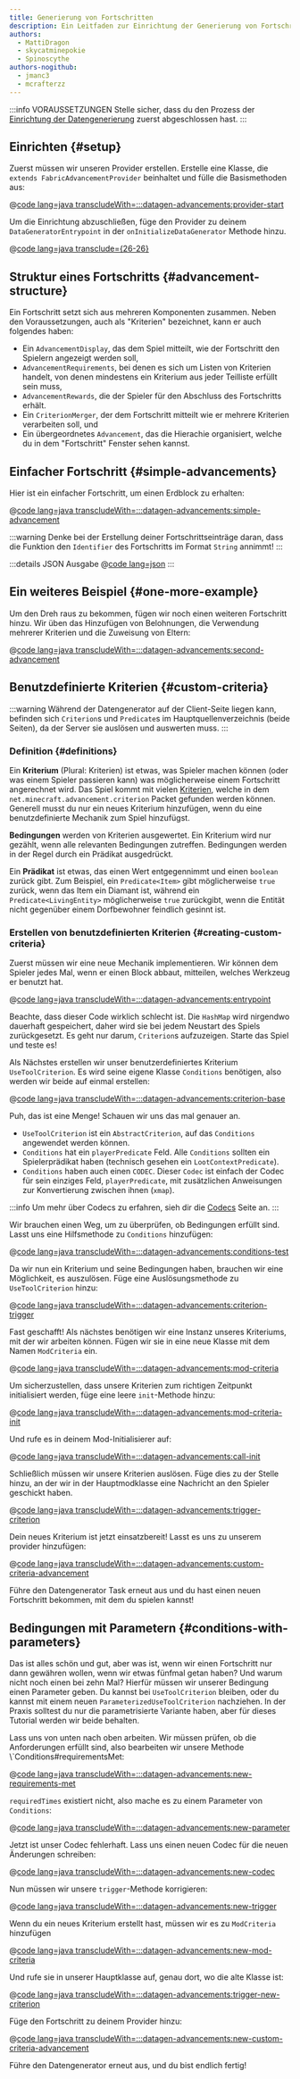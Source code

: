 ```yaml
---
title: Generierung von Fortschritten
description: Ein Leitfaden zur Einrichtung der Generierung von Fortschritten mit dem Datengenerator.
authors:
  - MattiDragon
  - skycatminepokie
  - Spinoscythe
authors-nogithub:
  - jmanc3
  - mcrafterzz
---
```


:::info VORAUSSETZUNGEN
Stelle sicher, dass du den Prozess der [Einrichtung der Datengenerierung](./setup) zuerst abgeschlossen hast.
:::

## Einrichten {#setup}

Zuerst müssen wir unseren Provider erstellen. Erstelle eine Klasse, die `extends FabricAdvancementProvider` beinhaltet und fülle die Basismethoden aus:

@[code lang=java transcludeWith=:::datagen-advancements:provider-start](@/reference/latest/src/client/java/com/example/docs/datagen/FabricDocsReferenceAdvancementProvider.java)

Um die Einrichtung abzuschließen, füge den Provider zu deinem `DataGeneratorEntrypoint` in der `onInitializeDataGenerator` Methode hinzu.

@[code lang=java transclude={26-26}](@/reference/latest/src/client/java/com/example/docs/datagen/FabricDocsReferenceDataGenerator.java)

## Struktur eines Fortschritts {#advancement-structure}

Ein Fortschritt setzt sich aus mehreren Komponenten zusammen. Neben den Voraussetzungen, auch als "Kriterien" bezeichnet, kann er auch folgendes haben:

- Ein `AdvancementDisplay`, das dem Spiel mitteilt, wie der Fortschritt den Spielern angezeigt werden soll,
- `AdvancementRequirements`, bei denen es sich um Listen von Kriterien handelt, von denen mindestens ein Kriterium aus jeder Teilliste erfüllt sein muss,
- `AdvancementRewards`, die der Spieler für den Abschluss des Fortschritts erhält.
- Ein `CriterionMerger`, der dem Fortschritt mitteilt wie er mehrere Kriterien verarbeiten soll, und
- Ein übergeordnetes `Advancement`, das die Hierachie organisiert, welche du in dem "Fortschritt" Fenster sehen kannst.

## Einfacher Fortschritt {#simple-advancements}

Hier ist ein einfacher Fortschritt, um einen Erdblock zu erhalten:

@[code lang=java transcludeWith=:::datagen-advancements:simple-advancement](@/reference/latest/src/client/java/com/example/docs/datagen/FabricDocsReferenceAdvancementProvider.java)

:::warning
Denke bei der Erstellung deiner Fortschrittseinträge daran, dass die Funktion den `Identifier` des Fortschritts im Format `String` annimmt!
:::

:::details JSON Ausgabe
@[code lang=json](@/reference/latest/src/main/generated/data/fabric-docs-reference/advancement/get_dirt.json)
:::

## Ein weiteres Beispiel {#one-more-example}

Um den Dreh raus zu bekommen, fügen wir noch einen weiteren Fortschritt hinzu. Wir üben das Hinzufügen von Belohnungen, die Verwendung mehrerer Kriterien und die Zuweisung von Eltern:

@[code lang=java transcludeWith=:::datagen-advancements:second-advancement](@/reference/latest/src/client/java/com/example/docs/datagen/FabricDocsReferenceAdvancementProvider.java)

## Benutzdefinierte Kriterien {#custom-criteria}

:::warning
Während der Datengenerator auf der Client-Seite liegen kann, befinden sich `Criterion`s und `Predicate`s im Hauptquellenverzeichnis (beide Seiten), da der Server sie auslösen und auswerten muss.
:::

### Definition {#definitions}

Ein **Kriterium** (Plural: Kriterien) ist etwas, was Spieler machen können (oder was einem Spieler passieren kann) was möglicherweise einem Fortschritt angerechnet wird. Das Spiel kommt mit vielen [Kriterien](https://minecraft.wiki/w/Advancement_definition#List_of_triggers), welche in dem `net.minecraft.advancement.criterion` Packet gefunden werden können. Generell musst du nur ein neues Kriterium hinzufügen, wenn du eine benutzdefinierte Mechanik zum Spiel hinzufügst.

**Bedingungen** werden von Kriterien ausgewertet. Ein Kriterium wird nur gezählt, wenn alle relevanten Bedingungen zutreffen. Bedingungen werden in der Regel durch ein Prädikat ausgedrückt.

Ein **Prädikat** ist etwas, das einen Wert entgegennimmt und einen `boolean` zurück gibt. Zum Beispiel, ein `Predicate<Item>` gibt möglicherweise `true` zurück, wenn das Item ein Diamant ist, während ein `Predicate<LivingEntity>` möglicherweise `true` zurückgibt, wenn die Entität nicht gegenüber einem Dorfbewohner feindlich gesinnt ist.

### Erstellen von benutzdefinierten Kriterien {#creating-custom-criteria}

Zuerst müssen wir eine neue Mechanik implementieren. Wir können dem Spieler jedes Mal, wenn er einen Block abbaut, mitteilen, welches Werkzeug er benutzt hat.

@[code lang=java transcludeWith=:::datagen-advancements:entrypoint](@/reference/latest/src/main/java/com/example/docs/advancement/FabricDocsReferenceDatagenAdvancement.java)

Beachte, dass dieser Code wirklich schlecht ist. Die `HashMap` wird nirgendwo dauerhaft gespeichert, daher wird sie bei jedem Neustart des Spiels zurückgesetzt. Es geht nur darum, `Criterion`s aufzuzeigen. Starte das Spiel und teste es!

Als Nächstes erstellen wir unser benutzerdefiniertes Kriterium `UseToolCriterion`. Es wird seine eigene Klasse `Conditions` benötigen, also werden wir beide auf einmal erstellen:

@[code lang=java transcludeWith=:::datagen-advancements:criterion-base](@/reference/latest/src/main/java/com/example/docs/advancement/UseToolCriterion.java)

Puh, das ist eine Menge! Schauen wir uns das mal genauer an.

- `UseToolCriterion` ist ein `AbstractCriterion`, auf das `Conditions` angewendet werden können.
- `Conditions` hat ein `playerPredicate` Feld. Alle `Conditions` sollten ein Spielerprädikat haben (technisch gesehen ein `LootContextPredicate`).
- `Conditions` haben auch einen `CODEC`. Dieser `Codec` ist einfach der Codec für sein einziges Feld, `playerPredicate`, mit zusätzlichen Anweisungen zur Konvertierung zwischen ihnen (`xmap`).

:::info
Um mehr über Codecs zu erfahren, sieh dir die [Codecs](../codecs) Seite an.
:::

Wir brauchen einen Weg, um zu überprüfen, ob Bedingungen erfüllt sind. Lasst uns eine Hilfsmethode zu `Conditions` hinzufügen:

@[code lang=java transcludeWith=:::datagen-advancements:conditions-test](@/reference/latest/src/main/java/com/example/docs/advancement/UseToolCriterion.java)

Da wir nun ein Kriterium und seine Bedingungen haben, brauchen wir eine Möglichkeit, es auszulösen. Füge eine Auslösungsmethode zu `UseToolCriterion` hinzu:

@[code lang=java transcludeWith=:::datagen-advancements:criterion-trigger](@/reference/latest/src/main/java/com/example/docs/advancement/UseToolCriterion.java)

Fast geschafft! Als nächstes benötigen wir eine Instanz unseres Kriteriums, mit der wir arbeiten können. Fügen wir sie in eine neue Klasse mit dem Namen `ModCriteria` ein.

@[code lang=java transcludeWith=:::datagen-advancements:mod-criteria](@/reference/latest/src/main/java/com/example/docs/advancement/ModCriteria.java)

Um sicherzustellen, dass unsere Kriterien zum richtigen Zeitpunkt initialisiert werden, füge eine leere `init`-Methode hinzu:

@[code lang=java transcludeWith=:::datagen-advancements:mod-criteria-init](@/reference/latest/src/main/java/com/example/docs/advancement/ModCriteria.java)

Und rufe es in deinem Mod-Initialisierer auf:

@[code lang=java transcludeWith=:::datagen-advancements:call-init](@/reference/latest/src/main/java/com/example/docs/advancement/FabricDocsReferenceDatagenAdvancement.java)

Schließlich müssen wir unsere Kriterien auslösen. Füge dies zu der Stelle hinzu, an der wir in der Hauptmodklasse eine Nachricht an den Spieler geschickt haben.

@[code lang=java transcludeWith=:::datagen-advancements:trigger-criterion](@/reference/latest/src/main/java/com/example/docs/advancement/FabricDocsReferenceDatagenAdvancement.java)

Dein neues Kriterium ist jetzt einsatzbereit! Lasst es uns zu unserem provider hinzufügen:

@[code lang=java transcludeWith=:::datagen-advancements:custom-criteria-advancement](@/reference/latest/src/client/java/com/example/docs/datagen/FabricDocsReferenceAdvancementProvider.java)

Führe den Datengenerator Task erneut aus und du hast einen neuen Fortschritt bekommen, mit dem du spielen kannst!

## Bedingungen mit Parametern {#conditions-with-parameters}

Das ist alles schön und gut, aber was ist, wenn wir einen Fortschritt nur dann gewähren wollen, wenn wir etwas fünfmal getan haben? Und warum nicht noch einen bei zehn Mal? Hierfür müssen wir unserer Bedingung einen Parameter geben. Du kannst bei `UseToolCriterion` bleiben, oder du kannst mit einem neuen `ParameterizedUseToolCriterion` nachziehen. In der Praxis solltest du nur die parametrisierte Variante haben, aber für dieses Tutorial werden wir beide behalten.

Lass uns von unten nach oben arbeiten. Wir müssen prüfen, ob die Anforderungen erfüllt sind, also bearbeiten wir unsere Methode \\`Conditions#requirementsMet:

@[code lang=java transcludeWith=:::datagen-advancements:new-requirements-met](@/reference/latest/src/main/java/com/example/docs/advancement/ParameterizedUseToolCriterion.java)

`requiredTimes` existiert nicht, also mache es zu einem Parameter von `Conditions`:

@[code lang=java transcludeWith=:::datagen-advancements:new-parameter](@/reference/latest/src/main/java/com/example/docs/advancement/ParameterizedUseToolCriterion.java)

Jetzt ist unser Codec fehlerhaft. Lass uns einen neuen Codec für die neuen Änderungen schreiben:

@[code lang=java transcludeWith=:::datagen-advancements:new-codec](@/reference/latest/src/main/java/com/example/docs/advancement/ParameterizedUseToolCriterion.java)

Nun müssen wir unsere `trigger`-Methode korrigieren:

@[code lang=java transcludeWith=:::datagen-advancements:new-trigger](@/reference/latest/src/main/java/com/example/docs/advancement/ParameterizedUseToolCriterion.java)

Wenn du ein neues Kriterium erstellt hast, müssen wir es zu `ModCriteria` hinzufügen

@[code lang=java transcludeWith=:::datagen-advancements:new-mod-criteria](@/reference/latest/src/main/java/com/example/docs/advancement/ModCriteria.java)

Und rufe sie in unserer Hauptklasse auf, genau dort, wo die alte Klasse ist:

@[code lang=java transcludeWith=:::datagen-advancements:trigger-new-criterion](@/reference/latest/src/main/java/com/example/docs/advancement/FabricDocsReferenceDatagenAdvancement.java)

Füge den Fortschritt zu deinem Provider hinzu:

@[code lang=java transcludeWith=:::datagen-advancements:new-custom-criteria-advancement](@/reference/latest/src/client/java/com/example/docs/datagen/FabricDocsReferenceAdvancementProvider.java)

Führe den Datengenerator erneut aus, und du bist endlich fertig!
